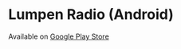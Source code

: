 # Lumpen Radio (Android)

Available on [Google Play Store](https://play.google.com/store/apps/details?id=com.publicmediainstitute.lumpenradio&hl=en_US&gl=US)
